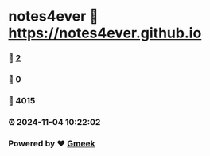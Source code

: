 # notes4ever :link: https://notes4ever.github.io 
### :page_facing_up: [2](https://notes4ever.github.io/tag.html) 
### :speech_balloon: 0 
### :hibiscus: 4015 
### :alarm_clock: 2024-11-04 10:22:02 
### Powered by :heart: [Gmeek](https://github.com/Meekdai/Gmeek)
